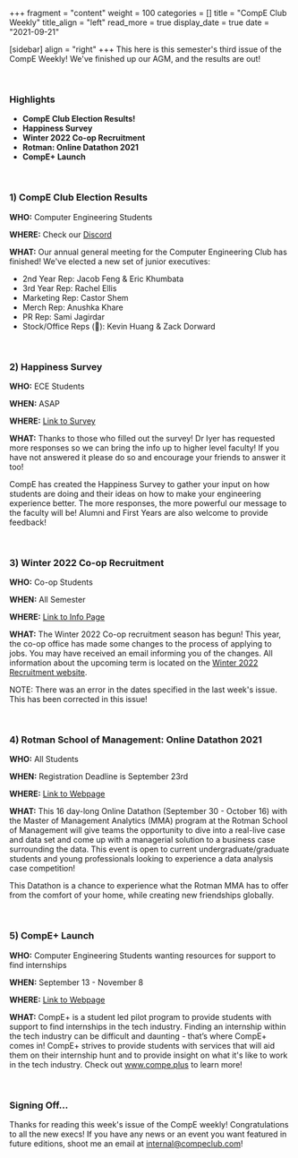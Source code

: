 +++
fragment = "content"
weight = 100
categories = []
title = "CompE Club Weekly"
title_align = "left"
read_more = true
display_date = true
date = "2021-09-21"

[sidebar]
align = "right"
+++
This here is this semester's third issue of the CompE Weekly! We've finished up our AGM, and the results are out!

</br>

### Highlights

* **CompE Club Election Results!**
* **Happiness Survey**
* **Winter 2022 Co-op Recruitment**
* **Rotman: Online Datathon 2021**
* **CompE+ Launch**


</br>

### 1)  CompE Club Election Results

**WHO:** Computer Engineering Students

**WHERE:** Check our [Discord](https://discord.gg/PNd9drskwn)

**WHAT:** Our annual general meeting for the Computer Engineering Club has finished! We've elected a new set of junior executives:
* 2nd Year Rep: Jacob Feng & Eric Khumbata
* 3rd Year Rep: Rachel Ellis
* Marketing Rep: Castor Shem
* Merch Rep: Anushka Khare
* PR Rep: Sami Jagirdar
* Stock/Office Reps (🥔): Kevin Huang & Zack Dorward


</br>

### 2)  Happiness Survey

**WHO:** ECE Students

**WHEN:** ASAP

**WHERE:** [Link to Survey](https://forms.gle/FtgDMNoDfmLee2Cy9)

**WHAT:** Thanks to those who filled out the survey! Dr Iyer has requested more responses so we can bring the info up to higher level faculty! If you have not answered it please do so and encourage your friends to answer it too! 

CompE has created the Happiness Survey to gather your input on how students are doing and their ideas on how to make your engineering experience better. The more responses, the more powerful our message to the faculty will be! Alumni and First Years are also welcome to provide feedback!


</br>

### 3)  Winter 2022 Co-op Recruitment

**WHO:** Co-op Students

**WHEN:** All Semester

**WHERE:** [Link to Info Page](https://www.ualberta.ca/engineering/co-op/students/winter-recruitment.html)

**WHAT:** The Winter 2022 Co-op recruitment season has begun! This year, the co-op office has made some changes to the process of applying to jobs. You may have received an email informing you of the changes. All information about the upcoming term is located on the [Winter 2022 Recruitment website](https://www.ualberta.ca/engineering/co-op/students/winter-recruitment.html).

NOTE: There was an error in the dates specified in the last week's issue. This has been corrected in this issue!


</br>

### 4)  Rotman School of Management: Online Datathon 2021

**WHO:** All Students

**WHEN:** Registration Deadline is September 23rd

**WHERE:** [Link to Webpage](https://rotman.force.com/events/s/special-event/a1V2B0000001XrtUAE/master-of-management-analytics-mma-online-datathon-2021)

**WHAT:** This 16 day-long Online Datathon (September 30 - October 16) with the Master of Management Analytics (MMA) program at the Rotman School of Management will give teams the opportunity to dive into a real-live case and data set and come up with a managerial solution to a business case surrounding the data. This event is open to current undergraduate/graduate students and young professionals looking to experience a data analysis case competition!

This Datathon is a chance to experience what the Rotman MMA has to offer from the comfort of your home, while creating new friendships globally.


</br>

### 5)  CompE+ Launch

**WHO:** Computer Engineering Students wanting resources for support to find internships

**WHEN:** September 13 - November 8

**WHERE:** [Link to Webpage](https://www.compe.plus)

**WHAT:** CompE+ is a student led pilot program to provide students with support to find internships in the tech industry. Finding an internship within the tech industry can be difficult and daunting - that’s where CompE+ comes in! CompE+ strives to provide students with services that will aid them on their internship hunt and to provide insight on what it's like to work in the tech industry. Check out www.compe.plus to learn more!


</br>

### Signing Off...

Thanks for reading this week's issue of the CompE weekly! Congratulations to all the new execs! If you have any news or an event you want featured in future editions, shoot me an email at [internal@compeclub.com](mailto:internal@compeclub.com)!
